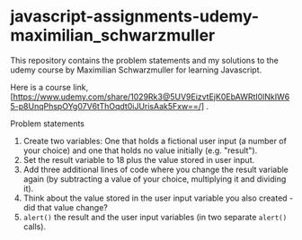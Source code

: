 # javascript-assignments-udemy-maximilian_schwarzmuller
This repository contains the problem statements and my solutions to the udemy course by Maximilian Schwarzmuller for learning Javascript.

Here is a course link, [https://www.udemy.com/share/1029Rk3@5UV9EizvtEjK0EbAWRtI0lNkIW65-p8UnqPhspOYg07V6tThOqdt0iJUrisAak5Fxw==/] . 

Problem statements <br>
<ol>
      <li>
        Create two variables: One that holds a fictional user input (a number of
        your choice) and one that holds no value initially (e.g. "result").
      </li>
      <li>
        Set the result variable to 18 plus the value stored in user input.
      </li>
      <li>
        Add three additional lines of code where you change the result variable
        again (by subtracting a value of your choice, multiplying it and
        dividing it).
      </li>
      <li>
        Think about the value stored in the user input variable you also created
        - did that value change?
      </li>
      <li>
        <code>alert()</code> the result and the user input variables (in two
        separate <code>alert()</code> calls).
      </li>
    </ol>
